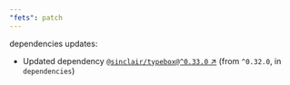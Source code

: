 ```yaml
---
"fets": patch
---
```

dependencies updates:
  - Updated dependency [`@sinclair/typebox@^0.33.0` ↗︎](https://www.npmjs.com/package/@sinclair/typebox/v/0.33.0) (from `^0.32.0`, in `dependencies`)
